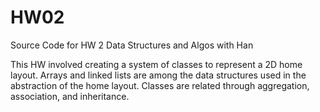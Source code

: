 # HW02
Source Code for HW 2 Data Structures and Algos with Han

This HW involved creating a system of classes to represent 
a 2D home layout. Arrays and linked lists are among the 
data structures used in the abstraction of the home layout.
Classes are related through aggregation, association, and inheritance.
